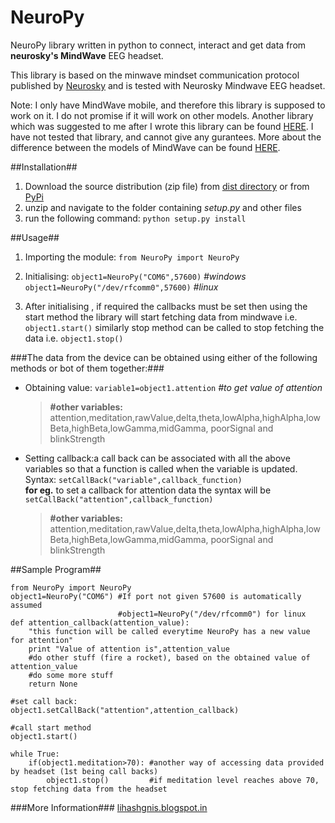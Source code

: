 NeuroPy
=======

NeuroPy library written in python to connect, interact and get data from __neurosky's MindWave__ EEG headset.

This library is based on the minwave mindset communication protocol published by [Neurosky](http:://neurosky.com) and is tested
with Neurosky Mindwave EEG headset.

Note: I only have MindWave mobile, and therefore this library is supposed to work on it. I do not promise if it
will work on other models. Another library which was suggested to me after I wrote this library can be found [HERE](https://github.com/BarkleyUS/mindwave-python). I have not tested that library, and cannot give any gurantees. More about the difference between the models of MindWave can be found [HERE](http://support.neurosky.com/kb/general-21/what-is-the-difference-between-the-mindset-mindwave-mindwave-mobile-and-xwave).

##Installation##

1. Download the source distribution (zip file) from [dist directory](https://github.com/lihas/NeuroPy/tree/master/dist) or from [PyPi](https://pypi.python.org/pypi/NeuroPy/0.1)
2. unzip and navigate to the folder containing _setup.py_ and other files
3. run the following command:
    `python setup.py install`

##Usage##

1. Importing the module: `from NeuroPy import NeuroPy`

1. Initialising: `object1=NeuroPy("COM6",57600)` _#windows_ <br /> `object1=NeuroPy("/dev/rfcomm0",57600)` _#linux_

1. After initialising , if required the callbacks must be set
then using the start method the library will start fetching data from mindwave
i.e. `object1.start()`
similarly stop method can be called to stop fetching the data
i.e. `object1.stop()`

###The data from the device can be obtained using either of the following methods or bot of them together:###
    
* Obtaining value: `variable1=object1.attention` _\#to get value of attention_
    >__\#other variables:__ attention,meditation,rawValue,delta,theta,lowAlpha,highAlpha,lowBeta,highBeta,lowGamma,midGamma, poorSignal and blinkStrength
    
* Setting callback:a call back can be associated with all the above variables so that a function is called when the variable is updated. Syntax: `setCallBack("variable",callback_function)` <br />
    __for eg.__ to set a callback for attention data the syntax will be `setCallBack("attention",callback_function)`
    
    >__\#other variables:__ attention,meditation,rawValue,delta,theta,lowAlpha,highAlpha,lowBeta,highBeta,lowGamma,midGamma, poorSignal and blinkStrength

##Sample Program##
    
    from NeuroPy import NeuroPy
    object1=NeuroPy("COM6") #If port not given 57600 is automatically assumed
                            #object1=NeuroPy("/dev/rfcomm0") for linux
    def attention_callback(attention_value):
        "this function will be called everytime NeuroPy has a new value for attention"
        print "Value of attention is",attention_value
        #do other stuff (fire a rocket), based on the obtained value of attention_value
        #do some more stuff
        return None
    
    #set call back:
    object1.setCallBack("attention",attention_callback)
    
    #call start method
    object1.start()
    
    while True:
        if(object1.meditation>70): #another way of accessing data provided by headset (1st being call backs)
            object1.stop()         #if meditation level reaches above 70, stop fetching data from the headset

###More Information###
[lihashgnis.blogspot.in](http://lihashgnis.blogspot.in/2013/05/neuropy-python-library-for-interfacing.html)
